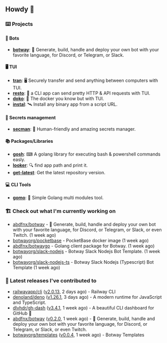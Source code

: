 ## Howdy 👋

### ⌨️ Projects

#### 🤖 Bots

- [**botway**](https://github.com/abdfnx/botway): 🤖 Generate, build, handle and deploy your own bot with your favorite language, for Discord, or Telegram, or Slack.

#### 🖥 TUI

- [**tran**](https://github.com/abdfnx/tran): 🖥 Securely transfer and send anything between computers with TUI.
- [**resto**](https://github.com/abdfnx/resto): 🔗 a CLI app can send pretty HTTP & API requests with TUI.
- [**doko**](https://github.com/abdfnx/doko): 🐳 The docker you know but with TUI.
- [**instal**](https://github.com/abdfnx/instal): 🛰️ Install any binary app from a script URL.

#### 🔐 Secrets management

- [**secman**](https://github.com/scmn-dev/secman): 👊 Human-friendly and amazing secrets manager.

#### 📚 Packages/Libraries

- [**gosh**](https://github.com/abdfnx/gosh): ⌨ A golang library for executing bash & powershell commands easly.
- [**looker**](https://github.com/abdfnx/looker): 🔍 find app path and print it.
- [**get-latest**](https://github.com/scmn-dev/get-latest): Get the latest repository version.

#### 💻 CLI Tools 

- [**gomo**](https://github.com/abdfnx/gomo): 📐 Simple Golang multi modules tool.

### 🏗️ Check out what I'm currently working on


- [abdfnx/botway](https://github.com/abdfnx/botway) - 🤖 Generate, build, handle and deploy your own bot with your favorite language, for Discord, or Telegram, or Slack, or even Twitch. (1 week ago)
- [botwayorg/pocketbase](https://github.com/botwayorg/pocketbase) - PocketBase docker image (1 week ago)
- [abdfnx/botwaygo](https://github.com/abdfnx/botwaygo) - Golang client package for Botway. (1 week ago)
- [botwayorg/slack-nodejs](https://github.com/botwayorg/slack-nodejs) - Botway Slack Nodejs Bot Template. (1 week ago)
- [botwayorg/slack-nodejs-ts](https://github.com/botwayorg/slack-nodejs-ts) - Botway Slack Nodejs (Typescript) Bot Template (1 week ago)

### 🔭 Latest releases I've contributed to

- [railwayapp/cli](https://github.com/railwayapp/cli) ([v2.0.13](https://github.com/railwayapp/cli/releases/tag/v2.0.13), 2 days ago) - Railway CLI
- [denoland/deno](https://github.com/denoland/deno) ([v1.26.1](https://github.com/denoland/deno/releases/tag/v1.26.1), 3 days ago) - A modern runtime for JavaScript and TypeScript.
- [dlvhdr/gh-dash](https://github.com/dlvhdr/gh-dash) ([v3.4.1](https://github.com/dlvhdr/gh-dash/releases/tag/v3.4.1), 1 week ago) - A beautiful CLI dashboard for GitHub 🚀 
- [abdfnx/botway](https://github.com/abdfnx/botway) ([v0.2.0](https://github.com/abdfnx/botway/releases/tag/v0.2.0), 1 week ago) - 🤖 Generate, build, handle and deploy your own bot with your favorite language, for Discord, or Telegram, or Slack, or even Twitch.
- [botwayorg/templates](https://github.com/botwayorg/templates) ([v0.0.4](https://github.com/botwayorg/templates/releases/tag/v0.0.4), 1 week ago) - Botway Templates
